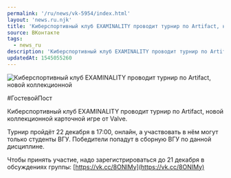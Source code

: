 ```yaml
---
permalink: '/ru/news/vk-5954/index.html'
layout: 'news.ru.njk'
title: 'Киберспортивный клуб EXAMINALITY проводит турнир по Artifact, новой коллекционной карточной'
source: ВКонтакте
tags:
  - news_ru
description: 'Киберспортивный клуб EXAMINALITY проводит турнир по Artifact, новой коллекционной'
updatedAt: 1545055260
---
```

![Киберспортивный клуб EXAMINALITY проводит турнир по Artifact, новой коллекционной](https://sun9-17.userapi.com/impf/c846524/v846524939/157315/QTLOWqkavL8.jpg?size=1280x720&quality=96&sign=c61ce86f5f85533b20e43bf44cfade33&c_uniq_tag=aPKJS_mdFQY-MI5RMRI2l_BtqbmXlxK3nHKgKTgCw1A&type=album)

#ГостевойПост

Киберспортивный клуб EXAMINALITY проводит турнир по Artifact, новой коллекционной карточной игре от Valve.

Турнир пройдёт 22 декабря в 17:00, онлайн, а участвовать в нём могут только студенты ВГУ. Победители попадут в сборную ВГУ по данной дисциплине.

Чтобы принять участие, надо зарегистрироваться до 21 декабря в обсуждениях группы: [https://vk.cc/8ONIMy](https://vk.cc/8ONIMy)
